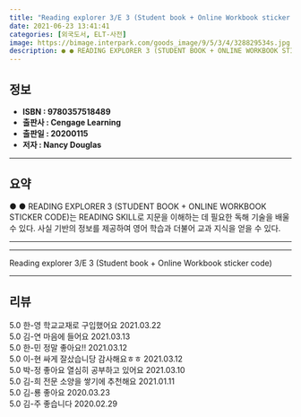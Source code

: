 ```yaml
---
title: "Reading explorer 3/E 3 (Student book + Online Workbook sticker code)"
date: 2021-06-23 13:41:41
categories: [외국도서, ELT-사전]
image: https://bimage.interpark.com/goods_image/9/5/3/4/328829534s.jpg
description: ● ● READING EXPLORER 3 (STUDENT BOOK + ONLINE WORKBOOK STICKER CODE)는 READING SKILL로 지문을 이해하는 데 필요한 독해 기술을 배울 수 있다. 사실 기반의 정보를 제공하여 영어 학습과 더불어 교과 지식을 얻을 수 있다.
---
```


## **정보**

- **ISBN : 9780357518489**
- **출판사 : Cengage Learning**
- **출판일 : 20200115**
- **저자 : Nancy Douglas**

------



## **요약**

●  ●  READING EXPLORER 3 (STUDENT BOOK + ONLINE WORKBOOK STICKER CODE)는 READING SKILL로 지문을 이해하는 데 필요한 독해 기술을 배울 수 있다. 사실 기반의 정보를 제공하여 영어 학습과 더불어 교과 지식을 얻을 수 있다.

------



------


Reading explorer 3/E 3 (Student book + Online Workbook sticker code) 

------


## **리뷰** 

5.0 한-영 학교교재로 구입했어요 2021.03.22 <br/>5.0 김-연 마음에 들어요 2021.03.13 <br/>5.0 한-민 정말 좋아요!! 2021.03.12 <br/>5.0 이-현 싸게 잘샀습니당 감사해요ㅎㅎ 2021.03.12 <br/>5.0 박-정 좋아요 열심히 공부하고 있어요  2021.03.10 <br/>5.0 김-희 전문 소양을 쌓기에 추천해요 2021.01.11 <br/>5.0 김-룡 좋아요 2020.03.23 <br/>5.0 김-주 좋습니다 2020.02.29 <br/>